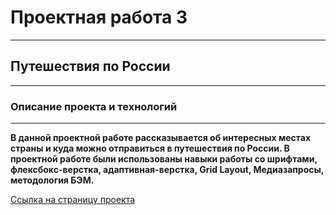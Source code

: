 # Проектная работа 3
------
## Путешествия по России
------
### Описание проекта и технологий
------
__В данной проектной работе  рассказывается об интересных местах страны и куда можно отправиться в путешествия по России. В проектной работе  были использованы навыки работы со шрифтами, флексбокс-верстка, адаптивная-верстка, Grid Layout, Медиазапросы,  методология БЭМ.__

[Ссылка на страницу проекта](https://alexeysssss.github.io/russian-travel-main "Путешествия по России")